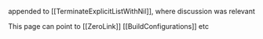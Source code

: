 appended to [[TerminateExplicitListWithNil]], where discussion was relevant

This page can point to [[ZeroLink]] [[BuildConfigurations]] etc